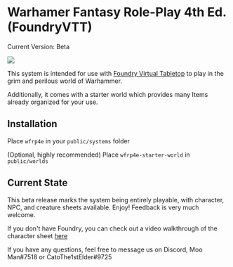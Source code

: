 # Warhamer Fantasy Role-Play 4th Ed. (FoundryVTT)

Current Version: Beta

![](https://i.imgur.com/esCwB7f.png)

This system is intended for use with [Foundry Virtual Tabletop](http://foundryvtt.com/) to play in the grim and perilous world of Warhammer.

Additionally, it comes with a starter world which provides many Items already organized for your use.

## Installation

Place `wfrp4e` in your `public/systems` folder

(Optional, highly recommended) Place `wfrp4e-starter-world` in `public/worlds`

## Current State

This beta release marks the system being entirely playable, with character, NPC, and creature sheets available. Enjoy! Feedback is very much welcome.

If you don't have Foundry, you can check out a video walkthrough of the character sheet [here](https://www.youtube.com/watch?v=-CthIoE9o2E) 

If you have any questions, feel free to message us on Discord, Moo Man#7518 or CatoThe1stElder#9725
